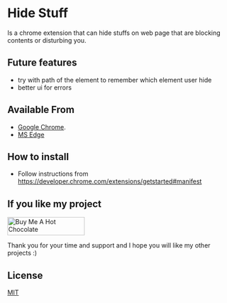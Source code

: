 # Hide Stuff
Is a chrome extension that can hide stuffs on web page that are blocking contents or disturbing you. 

## Future features
* try with path of the element to remember which element user hide
* better ui for errors

## Available From
* [Google Chrome](https://chrome.google.com/webstore/detail/hide-stuff/aahinjjobiohbnfhapifakplkaioojai).
* [MS Edge](https://microsoftedge.microsoft.com/addons/detail/cahgiohifpleaknhpcfelgjahjenjlcn)

## How to install
* Follow instructions from https://developer.chrome.com/extensions/getstarted#manifest

## If you like my project
<a href="https://www.buymeacoffee.com/hahooh" target="_blank"><img src="https://cdn.buymeacoffee.com/buttons/default-orange.png" alt="Buy Me A Hot Chocolate" height="41" width="174"></a>

Thank you for your time and support and I hope you will like my other projects :) 

## License 
[MIT](https://github.com/hahooh/hide-stuff/blob/master/LICENSE)
